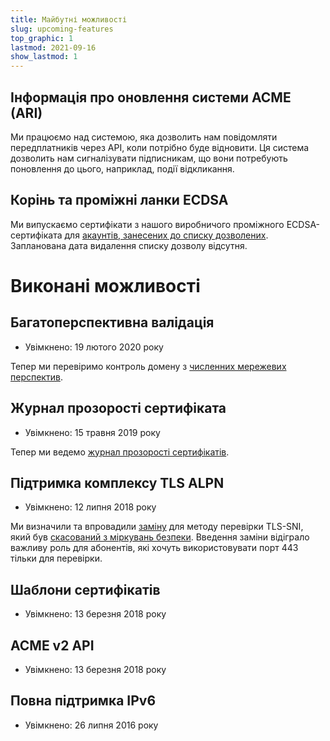 ```yaml
---
title: Майбутні можливості
slug: upcoming-features
top_graphic: 1
lastmod: 2021-09-16
show_lastmod: 1
---
```


## Інформація про оновлення системи ACME (ARI)

Ми працюємо над системою, яка дозволить нам повідомляти передплатників через API, коли потрібно буде відновити. Ця система дозволить нам сигналізувати підписникам, що вони потребують поновлення до цього, наприклад, події відкликання.

## Корінь та проміжні ланки ECDSA

Ми випускаємо сертифікати з нашого виробничого проміжного ECDSA-сертифіката для [акаунтів, занесених до списку дозволених](https://community.letsencrypt.org/t/ecdsa-availability-in-production-environment/150679). Запланована дата видалення списку дозволу відсутня.

# Виконані можливості

## Багатоперспективна валідація

* Увімкнено: 19 лютого 2020 року

Тепер ми перевіримо контроль домену з [численних мережевих перспектив](https://letsencrypt.org/2020/02/19/multi-perspective-validation.html).

## Журнал прозорості сертифіката

* Увімкнено: 15 травня 2019 року

Тепер ми ведемо [журнал прозорості сертифікатів](/docs/ct-logs).

## Підтримка комплексу TLS ALPN

* Увімкнено: 12 липня 2018 року

Ми визначили та впровадили [заміну](https://tools.ietf.org/html/rfc8737) для методу перевірки TLS-SNI, який був [скасований з міркувань безпеки](https://community.letsencrypt.org/t/important-what-you-need-to-know-about-tls-sni-validation-issues/50811). Введення заміни відіграло важливу роль для абонентів, які хочуть використовувати порт 443 тільки для перевірки.

## Шаблони сертифікатів

* Увімкнено: 13 березня 2018 року

## ACME v2 API

* Увімкнено: 13 березня 2018 року

## Повна підтримка IPv6

* Увімкнено: 26 липня 2016 року

